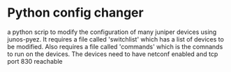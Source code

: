 # Python config changer

a python scrip to modify the configuration of many juniper devices using junos-pyez. 
It requires a file called 'switchlist' which has a list of devices to be modified.
Also requires a file called 'commands' which is the comnands to run on the devices.
The devices need to have netconf enabled and tcp port 830 reachable 
